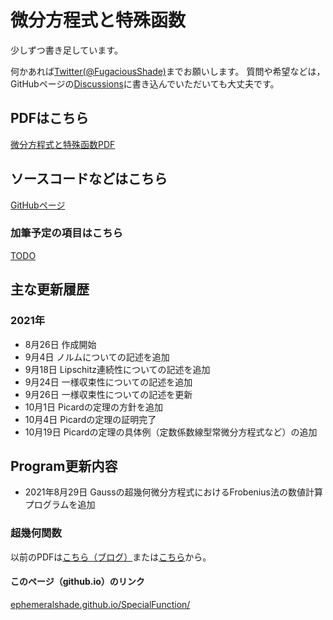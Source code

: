 # 微分方程式と特殊函数
少しずつ書き足しています。

何かあれば[Twitter(@FugaciousShade)](https://twitter.com/FugaciousShade)までお願いします。
質問や希望などは，GitHubページの[Discussions](https://github.com/ephemeralshade/SpecialFunction/discussions)に書き込んでいただいても大丈夫です。

## PDFはこちら
[微分方程式と特殊函数PDF](/main/SpecialFunction.pdf)

## ソースコードなどはこちら
[GitHubページ](https://github.com/ephemeralshade/SpecialFunction)

### 加筆予定の項目はこちら
[TODO](main/todo.md)

## 主な更新履歴
### 2021年
- 8月26日
作成開始
- 9月4日
ノルムについての記述を追加
- 9月18日
Lipschitz連続性についての記述を追加
- 9月24日
一様収束性についての記述を追加
- 9月26日
一様収束性についての記述を更新
- 10月1日
Picardの定理の方針を追加
- 10月4日
Picardの定理の証明完了
- 10月19日
Picardの定理の具体例（定数係数線型常微分方程式など）の追加

## Program更新内容
- 2021年8月29日
Gaussの超幾何微分方程式におけるFrobenius法の数値計算プログラムを追加

### 超幾何関数
以前のPDFは[こちら（ブログ）](https://fugaciousshade.blogspot.com/2021/05/HypergeometricFunction-PDF.html)または[こちら](OldFile/HypergeometricFunction.pdf)から。

#### このページ（github.io）のリンク
[ephemeralshade.github.io/SpecialFunction/](https://ephemeralshade.github.io/SpecialFunction/)
